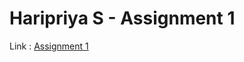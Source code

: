 # Haripriya S - Assignment 1

Link : [Assignment 1](https://www.tinkercad.com/things/k6SJ047SxcW-assignment1)